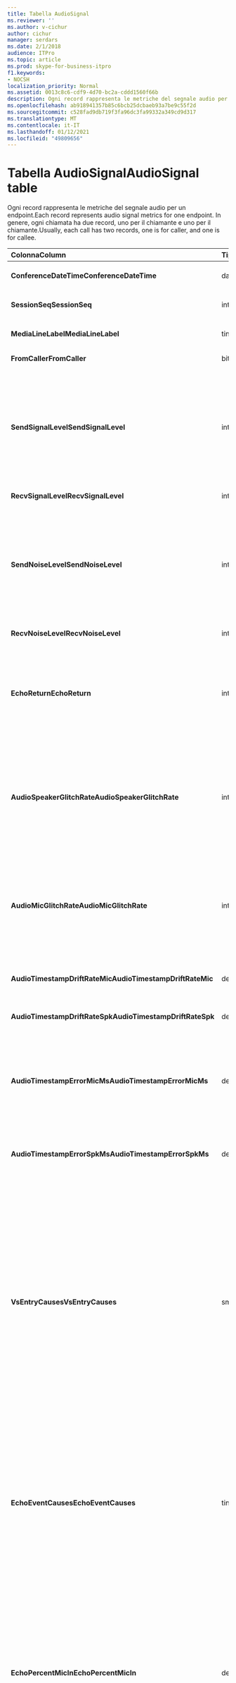 ```yaml
---
title: Tabella AudioSignal
ms.reviewer: ''
ms.author: v-cichur
author: cichur
manager: serdars
ms.date: 2/1/2018
audience: ITPro
ms.topic: article
ms.prod: skype-for-business-itpro
f1.keywords:
- NOCSH
localization_priority: Normal
ms.assetid: 0013c8c6-cdf9-4d70-bc2a-cddd1560f66b
description: Ogni record rappresenta le metriche del segnale audio per un endpoint. In genere, ogni chiamata ha due record, uno per il chiamante e uno per il chiamante.
ms.openlocfilehash: ab918941357b85c6bcb25dcbaeb93a7be9c55f2d
ms.sourcegitcommit: c528fad9db719f3fa96dc3fa99332a349cd9d317
ms.translationtype: MT
ms.contentlocale: it-IT
ms.lasthandoff: 01/12/2021
ms.locfileid: "49809656"
---
```

# <a name="audiosignal-table"></a><span data-ttu-id="39f04-104">Tabella AudioSignal</span><span class="sxs-lookup"><span data-stu-id="39f04-104">AudioSignal table</span></span>
 
<span data-ttu-id="39f04-105">Ogni record rappresenta le metriche del segnale audio per un endpoint.</span><span class="sxs-lookup"><span data-stu-id="39f04-105">Each record represents audio signal metrics for one endpoint.</span></span> <span data-ttu-id="39f04-106">In genere, ogni chiamata ha due record, uno per il chiamante e uno per il chiamante.</span><span class="sxs-lookup"><span data-stu-id="39f04-106">Usually, each call has two records, one is for caller, and one is for callee.</span></span> 
  
|<span data-ttu-id="39f04-107">**Colonna**</span><span class="sxs-lookup"><span data-stu-id="39f04-107">**Column**</span></span>|<span data-ttu-id="39f04-108">**Tipo di dati**</span><span class="sxs-lookup"><span data-stu-id="39f04-108">**Data Type**</span></span>|<span data-ttu-id="39f04-109">**Chiave/indice**</span><span class="sxs-lookup"><span data-stu-id="39f04-109">**Key/Index**</span></span>|<span data-ttu-id="39f04-110">**Dettagli**</span><span class="sxs-lookup"><span data-stu-id="39f04-110">**Details**</span></span>|
|:-----|:-----|:-----|:-----|
|<span data-ttu-id="39f04-111">**ConferenceDateTime**</span><span class="sxs-lookup"><span data-stu-id="39f04-111">**ConferenceDateTime**</span></span> <br/> |<span data-ttu-id="39f04-112">datetime</span><span class="sxs-lookup"><span data-stu-id="39f04-112">datetime</span></span>  <br/> |<span data-ttu-id="39f04-113">Principale</span><span class="sxs-lookup"><span data-stu-id="39f04-113">Primary</span></span>  <br/> |<span data-ttu-id="39f04-114">Riferimento dalla [tabella MediaLine.](medialine-0.md)</span><span class="sxs-lookup"><span data-stu-id="39f04-114">Referenced from the [MediaLine table](medialine-0.md).</span></span>  <br/> |
|<span data-ttu-id="39f04-115">**SessionSeq**</span><span class="sxs-lookup"><span data-stu-id="39f04-115">**SessionSeq**</span></span> <br/> |<span data-ttu-id="39f04-116">int</span><span class="sxs-lookup"><span data-stu-id="39f04-116">int</span></span>  <br/> |<span data-ttu-id="39f04-117">Principale</span><span class="sxs-lookup"><span data-stu-id="39f04-117">Primary</span></span>  <br/> |<span data-ttu-id="39f04-118">Riferimento dalla [tabella MediaLine.](medialine-0.md)</span><span class="sxs-lookup"><span data-stu-id="39f04-118">Referenced from the [MediaLine table](medialine-0.md).</span></span>  <br/> |
|<span data-ttu-id="39f04-119">**MediaLineLabel**</span><span class="sxs-lookup"><span data-stu-id="39f04-119">**MediaLineLabel**</span></span> <br/> |<span data-ttu-id="39f04-120">tinyint</span><span class="sxs-lookup"><span data-stu-id="39f04-120">tinyint</span></span>  <br/> |<span data-ttu-id="39f04-121">Principale</span><span class="sxs-lookup"><span data-stu-id="39f04-121">Primary</span></span>  <br/> |<span data-ttu-id="39f04-122">Riferimento dalla [tabella MediaLine.](medialine-0.md)</span><span class="sxs-lookup"><span data-stu-id="39f04-122">Referenced from the [MediaLine table](medialine-0.md).</span></span>  <br/> |
|<span data-ttu-id="39f04-123">**FromCaller**</span><span class="sxs-lookup"><span data-stu-id="39f04-123">**FromCaller**</span></span> <br/> |<span data-ttu-id="39f04-124">bit</span><span class="sxs-lookup"><span data-stu-id="39f04-124">bit</span></span>  <br/> |<span data-ttu-id="39f04-125">Principale</span><span class="sxs-lookup"><span data-stu-id="39f04-125">Primary</span></span>  <br/> |<span data-ttu-id="39f04-126">0: dati del chiamato</span><span class="sxs-lookup"><span data-stu-id="39f04-126">0: Callee's data</span></span>  <br/> <span data-ttu-id="39f04-127">1: Dati del chiamante</span><span class="sxs-lookup"><span data-stu-id="39f04-127">1: Caller's data</span></span>  <br/> |
|<span data-ttu-id="39f04-128">**SendSignalLevel**</span><span class="sxs-lookup"><span data-stu-id="39f04-128">**SendSignalLevel**</span></span> <br/> |<span data-ttu-id="39f04-129">int</span><span class="sxs-lookup"><span data-stu-id="39f04-129">int</span></span>  <br/> | <br/> |<span data-ttu-id="39f04-130">Rappresenta il livello del segnale audio del controllo guadagno post-analogico.</span><span class="sxs-lookup"><span data-stu-id="39f04-130">Represents the Post-Analog Gain Control audio signal level.</span></span> <span data-ttu-id="39f04-131">L'unità di misura per questa metrica è dBmo.</span><span class="sxs-lookup"><span data-stu-id="39f04-131">The unit for this metric is dBmo.</span></span> <span data-ttu-id="39f04-132">Per una qualità accettabile, il valore deve essere almeno pari a 30 dBmo.</span><span class="sxs-lookup"><span data-stu-id="39f04-132">For acceptable quality, it should be at least 30 dBmo.</span></span> <span data-ttu-id="39f04-133">Questa metrica non è riportata da telefoni IP o A/V Conferencing Server.</span><span class="sxs-lookup"><span data-stu-id="39f04-133">This metric is not reported by the A/V Conferencing Server or IP phones.</span></span>  <br/> |
|<span data-ttu-id="39f04-134">**RecvSignalLevel**</span><span class="sxs-lookup"><span data-stu-id="39f04-134">**RecvSignalLevel**</span></span> <br/> |<span data-ttu-id="39f04-135">int</span><span class="sxs-lookup"><span data-stu-id="39f04-135">int</span></span>  <br/> | <br/> |<span data-ttu-id="39f04-136">Vedere SendSignalLevel.</span><span class="sxs-lookup"><span data-stu-id="39f04-136">See SendSignalLevel.</span></span>  <br/> |
|<span data-ttu-id="39f04-137">**SendNoiseLevel**</span><span class="sxs-lookup"><span data-stu-id="39f04-137">**SendNoiseLevel**</span></span> <br/> |<span data-ttu-id="39f04-138">int</span><span class="sxs-lookup"><span data-stu-id="39f04-138">int</span></span>  <br/> | <br/> |<span data-ttu-id="39f04-139">Rappresenta il livello di disturbo audio del controllo guadagno post-analogico.</span><span class="sxs-lookup"><span data-stu-id="39f04-139">Represents the Post-Analog Gain Control audio noise level.</span></span> <span data-ttu-id="39f04-140">L'unità di misura per questa metrica è dBmo.</span><span class="sxs-lookup"><span data-stu-id="39f04-140">The unit for this metric is dBmo.</span></span> <span data-ttu-id="39f04-141">Per una qualità accettabile, il valore deve essere inferiore a 35 dBmo.</span><span class="sxs-lookup"><span data-stu-id="39f04-141">For acceptable quality, it should be less than 35 dBmo.</span></span> <span data-ttu-id="39f04-142">Questa metrica non è riportata da telefoni IP o A/V Conferencing Server.</span><span class="sxs-lookup"><span data-stu-id="39f04-142">This metric is not reported by the A/V Conferencing Server or IP phones.</span></span>  <br/> |
|<span data-ttu-id="39f04-143">**RecvNoiseLevel**</span><span class="sxs-lookup"><span data-stu-id="39f04-143">**RecvNoiseLevel**</span></span> <br/> |<span data-ttu-id="39f04-144">int</span><span class="sxs-lookup"><span data-stu-id="39f04-144">int</span></span>  <br/> | <br/> |<span data-ttu-id="39f04-145">Vedere SendNoiseLevel.</span><span class="sxs-lookup"><span data-stu-id="39f04-145">See SendNoiseLevel.</span></span>  <br/> |
|<span data-ttu-id="39f04-146">**EchoReturn**</span><span class="sxs-lookup"><span data-stu-id="39f04-146">**EchoReturn**</span></span> <br/> |<span data-ttu-id="39f04-147">int</span><span class="sxs-lookup"><span data-stu-id="39f04-147">int</span></span>  <br/> | <br/> |<span data-ttu-id="39f04-148">Metrica Echo Return Loss Enhancement.</span><span class="sxs-lookup"><span data-stu-id="39f04-148">Echo Return Loss Enhancement metric.</span></span> <span data-ttu-id="39f04-149">L'unità di misura per questa metrica è dB.</span><span class="sxs-lookup"><span data-stu-id="39f04-149">The unit for this metric is dB.</span></span> <span data-ttu-id="39f04-150">I valori più bassi rappresentano un'eco minore.</span><span class="sxs-lookup"><span data-stu-id="39f04-150">Lower values represent less echo.</span></span> <span data-ttu-id="39f04-151">Questa metrica non è riportata da telefoni IP o A/V Conferencing Server.</span><span class="sxs-lookup"><span data-stu-id="39f04-151">This metric is not reported by the A/V Conferencing Server or IP phones.</span></span>  <br/> |
|<span data-ttu-id="39f04-152">**AudioSpeakerGlitchRate**</span><span class="sxs-lookup"><span data-stu-id="39f04-152">**AudioSpeakerGlitchRate**</span></span> <br/> |<span data-ttu-id="39f04-153">int</span><span class="sxs-lookup"><span data-stu-id="39f04-153">int</span></span>  <br/> | <br/> |<span data-ttu-id="39f04-154">Glitch medi per cinque minuti per il rendering dell'altoparlante.</span><span class="sxs-lookup"><span data-stu-id="39f04-154">Average glitches per five minutes for the loudspeaker rendering.</span></span> <span data-ttu-id="39f04-155">Per una buona qualità, il valore deve essere inferiore a 1 ogni 5 minuti.</span><span class="sxs-lookup"><span data-stu-id="39f04-155">For good quality, this should be less than one per five minutes.</span></span> <span data-ttu-id="39f04-156">Questa metrica non è riportata da A/V Conferencing Server, Mediation Server o telefoni IP.</span><span class="sxs-lookup"><span data-stu-id="39f04-156">Not reported by A/V Conferencing Servers, Mediation Servers, or IP phones.</span></span>  <br/> |
|<span data-ttu-id="39f04-157">**AudioMicGlitchRate**</span><span class="sxs-lookup"><span data-stu-id="39f04-157">**AudioMicGlitchRate**</span></span> <br/> |<span data-ttu-id="39f04-158">int</span><span class="sxs-lookup"><span data-stu-id="39f04-158">int</span></span>  <br/> | <br/> |<span data-ttu-id="39f04-159">Glitch medi per cinque minuti per l'acquisizione del microfono.</span><span class="sxs-lookup"><span data-stu-id="39f04-159">Average glitches per five minutes for the microphone capture.</span></span> <span data-ttu-id="39f04-160">Per una buona qualità, il valore deve essere inferiore a 1 ogni 5 minuti.</span><span class="sxs-lookup"><span data-stu-id="39f04-160">For good quality this should be less than one per five minutes.</span></span> <span data-ttu-id="39f04-161">Questa metrica non è riportata da A/V Conferencing Server, Mediation Server o telefoni IP.</span><span class="sxs-lookup"><span data-stu-id="39f04-161">Not reported by A/V Conferencing Servers, Mediation Servers, or IP phones.</span></span>  <br/> |
|<span data-ttu-id="39f04-162">**AudioTimestampDriftRateMic**</span><span class="sxs-lookup"><span data-stu-id="39f04-162">**AudioTimestampDriftRateMic**</span></span> <br/> |<span data-ttu-id="39f04-163">decimal(9,2)</span><span class="sxs-lookup"><span data-stu-id="39f04-163">decimal(9,2)</span></span>  <br/> | <br/> |<span data-ttu-id="39f04-164">Frequenza di deriva dell'orologio del dispositivo microfono, rispetto al clock della CPU.</span><span class="sxs-lookup"><span data-stu-id="39f04-164">Microphone device clock drift rate, relative to CPU clock.</span></span>  <br/> |
|<span data-ttu-id="39f04-165">**AudioTimestampDriftRateSpk**</span><span class="sxs-lookup"><span data-stu-id="39f04-165">**AudioTimestampDriftRateSpk**</span></span> <br/> |<span data-ttu-id="39f04-166">decimal(9,2)</span><span class="sxs-lookup"><span data-stu-id="39f04-166">decimal(9,2)</span></span>  <br/> | <br/> |<span data-ttu-id="39f04-167">Frequenza di deriva dell'orologio del dispositivo altoparlante, rispetto al clock della CPU.</span><span class="sxs-lookup"><span data-stu-id="39f04-167">Speaker device clock drift rate, relative to CPU clock.</span></span>  <br/> |
|<span data-ttu-id="39f04-168">**AudioTimestampErrorMicMs**</span><span class="sxs-lookup"><span data-stu-id="39f04-168">**AudioTimestampErrorMicMs**</span></span> <br/> |<span data-ttu-id="39f04-169">decimal(9,2)</span><span class="sxs-lookup"><span data-stu-id="39f04-169">decimal(9,2)</span></span>  <br/> | <br/> |<span data-ttu-id="39f04-170">Frequenza di deriva dell'orologio del dispositivo altoparlante, rispetto al clock della CPU.</span><span class="sxs-lookup"><span data-stu-id="39f04-170">Speaker device clock drift rate, relative to CPU clock.</span></span>  <br/> <span data-ttu-id="39f04-171">Media di errore del timestamp, in millisecondi, del flusso di acquisizione del microfono negli ultimi 20 secondi della chiamata.</span><span class="sxs-lookup"><span data-stu-id="39f04-171">Average microphone capture stream time stamp error, in milliseconds, in the last 20 seconds of the call.</span></span>  <br/> |
|<span data-ttu-id="39f04-172">**AudioTimestampErrorSpkMs**</span><span class="sxs-lookup"><span data-stu-id="39f04-172">**AudioTimestampErrorSpkMs**</span></span> <br/> |<span data-ttu-id="39f04-173">decimal(9,2)</span><span class="sxs-lookup"><span data-stu-id="39f04-173">decimal(9,2)</span></span>  <br/> | <br/> |<span data-ttu-id="39f04-174">Errore medio del timestamp del flusso di rendering dell'altoparlante, in millisecondi, negli ultimi 20 secondi della chiamata.</span><span class="sxs-lookup"><span data-stu-id="39f04-174">Average speaker render stream time stamp error, in milliseconds, in the last 20 seconds of the call.</span></span>  <br/> |
|<span data-ttu-id="39f04-175">**VsEntryCauses**</span><span class="sxs-lookup"><span data-stu-id="39f04-175">**VsEntryCauses**</span></span> <br/> |<span data-ttu-id="39f04-176">smallint</span><span class="sxs-lookup"><span data-stu-id="39f04-176">smallint</span></span>  <br/> | <br/> |<span data-ttu-id="39f04-177">La commutazione vocale è una modalità half-duplex con possibilità di interruzione ridotta.</span><span class="sxs-lookup"><span data-stu-id="39f04-177">Voice switch is a half-duplex mode with reduced interruption ability.</span></span> <span data-ttu-id="39f04-178">Cause dell'immissione del commutatore vocale:</span><span class="sxs-lookup"><span data-stu-id="39f04-178">Causes of voice switch entry:</span></span>  <br/> <span data-ttu-id="39f04-179">ENTER_VS_BADTS 0x01</span><span class="sxs-lookup"><span data-stu-id="39f04-179">ENTER_VS_BADTS 0x01</span></span>  <br/> <span data-ttu-id="39f04-180">ENTER_VS_ECHO 0x02</span><span class="sxs-lookup"><span data-stu-id="39f04-180">ENTER_VS_ECHO 0x02</span></span>  <br/> <span data-ttu-id="39f04-181">ENTER_VS_FORCEORCONVERGENCE 0x04</span><span class="sxs-lookup"><span data-stu-id="39f04-181">ENTER_VS_FORCEORCONVERGENCE 0x04</span></span>  <br/> <span data-ttu-id="39f04-182">ENTER_VS_DNLP 0x08</span><span class="sxs-lookup"><span data-stu-id="39f04-182">ENTER_VS_DNLP 0x08</span></span>  <br/> <span data-ttu-id="39f04-183">La causa può essere una combinazione di queste singole cause.</span><span class="sxs-lookup"><span data-stu-id="39f04-183">The cause can be a combination of those individual causes.</span></span> <span data-ttu-id="39f04-184">ENTER_VS_FORCEORCONVERGENCE può essere abilitato solo da regkey a scopo di test.</span><span class="sxs-lookup"><span data-stu-id="39f04-184">ENTER_VS_FORCEORCONVERGENCE can only be enabled by regkey for test purpose.</span></span>  <br/> <span data-ttu-id="39f04-185">Il tipo di dati per questa colonna è stato modificato in Microsoft Lync Server 2013.</span><span class="sxs-lookup"><span data-stu-id="39f04-185">The data type for this column was changed in Microsoft Lync Server 2013.</span></span>  <br/> |
|<span data-ttu-id="39f04-186">**EchoEventCauses**</span><span class="sxs-lookup"><span data-stu-id="39f04-186">**EchoEventCauses**</span></span> <br/> |<span data-ttu-id="39f04-187">tinyint</span><span class="sxs-lookup"><span data-stu-id="39f04-187">tinyint</span></span>  <br/> | <br/> |<span data-ttu-id="39f04-188">Cause di un evento eco:</span><span class="sxs-lookup"><span data-stu-id="39f04-188">Causes of an echo event:</span></span>  <br/> <span data-ttu-id="39f04-189">ECHO_EVENT_BAD_TIMESTAMP 0x01</span><span class="sxs-lookup"><span data-stu-id="39f04-189">ECHO_EVENT_BAD_TIMESTAMP 0x01</span></span>  <br/> <span data-ttu-id="39f04-190">ECHO_EVENT_POSTAEC_ECHO 0x02</span><span class="sxs-lookup"><span data-stu-id="39f04-190">ECHO_EVENT_POSTAEC_ECHO 0x02</span></span>  <br/> <span data-ttu-id="39f04-191">ECHO_EVENT_ANLP 0x04</span><span class="sxs-lookup"><span data-stu-id="39f04-191">ECHO_EVENT_ANLP 0x04</span></span>  <br/> <span data-ttu-id="39f04-192">ECHO_EVENT_DNLP 0x08</span><span class="sxs-lookup"><span data-stu-id="39f04-192">ECHO_EVENT_DNLP 0x08</span></span>  <br/> <span data-ttu-id="39f04-193">ECHO_EVENT_MIC_CLIPPING 0x10</span><span class="sxs-lookup"><span data-stu-id="39f04-193">ECHO_EVENT_MIC_CLIPPING 0x10</span></span>  <br/> <span data-ttu-id="39f04-194">ECHO_EVENT_BAD_STATE 0x20</span><span class="sxs-lookup"><span data-stu-id="39f04-194">ECHO_EVENT_BAD_STATE 0x20</span></span>  <br/> <span data-ttu-id="39f04-195">La causa può essere una combinazione di queste singole cause.</span><span class="sxs-lookup"><span data-stu-id="39f04-195">The cause can be a combination of those individual causes.</span></span>  <br/> |
|<span data-ttu-id="39f04-196">**EchoPercentMicIn**</span><span class="sxs-lookup"><span data-stu-id="39f04-196">**EchoPercentMicIn**</span></span> <br/> |<span data-ttu-id="39f04-197">decimal(5,2)</span><span class="sxs-lookup"><span data-stu-id="39f04-197">decimal(5,2)</span></span>  <br/> | <br/> |<span data-ttu-id="39f04-198">Percentuale di tempo in cui è stata rilevata l'eco nel flusso di acquisizione del microfono.</span><span class="sxs-lookup"><span data-stu-id="39f04-198">Percentage of time when echo was detected in the microphone capture stream.</span></span> <span data-ttu-id="39f04-199">In genere, i valori sono bassi per auricolari o ricevitori e superiori per i telefoni degli altoparlanti o gli altoparlanti autonomi.</span><span class="sxs-lookup"><span data-stu-id="39f04-199">Typically, values are low for headsets or handsets, and higher for speaker phones or stand-alone speakers.</span></span> <span data-ttu-id="39f04-200">Per i dispositivi che supportano l'eliminazione dell'eco acustica di bordo, valori elevati indicano una perdita di eco.</span><span class="sxs-lookup"><span data-stu-id="39f04-200">For devices that support on-board acoustic echo cancellation, high values indicate echo leak.</span></span> <span data-ttu-id="39f04-201">Per altri dispositivi, questa metrica non deve essere usata per valutare la qualità del dispositivo.</span><span class="sxs-lookup"><span data-stu-id="39f04-201">For other devices, this metric should not be used to evaluate device quality.</span></span>  <br/> |
|<span data-ttu-id="39f04-202">**EchoPercentSend**</span><span class="sxs-lookup"><span data-stu-id="39f04-202">**EchoPercentSend**</span></span> <br/> |<span data-ttu-id="39f04-203">decimal(5,2)</span><span class="sxs-lookup"><span data-stu-id="39f04-203">decimal(5,2)</span></span>  <br/> ||<span data-ttu-id="39f04-204">Percentuale di tempo in cui viene rilevata l'eco nel flusso inviato.</span><span class="sxs-lookup"><span data-stu-id="39f04-204">Percentage of time when echo is detected in sent stream.</span></span> <span data-ttu-id="39f04-205">Un'elevata percentuale di eco nei flussi di invio è un'indicazione della perdita di eco.</span><span class="sxs-lookup"><span data-stu-id="39f04-205">High echo percentage in send streams an indication of echo leak.</span></span>  <br/> |
|<span data-ttu-id="39f04-206">**RxAGCSignalLevel**</span><span class="sxs-lookup"><span data-stu-id="39f04-206">**RxAGCSignalLevel**</span></span> <br/> |<span data-ttu-id="39f04-207">int</span><span class="sxs-lookup"><span data-stu-id="39f04-207">int</span></span>  <br/> | <br/> |<span data-ttu-id="39f04-208">Livello di segnale ricevuto nel Mediation Server dal gateway. ciò si applica solo al Mediation Server.</span><span class="sxs-lookup"><span data-stu-id="39f04-208">Received signal level on the Mediation Server from the Gateway; this applies only to the Mediation Server.</span></span> <span data-ttu-id="39f04-209">L'unità di misura per questa metrica è dBoV.</span><span class="sxs-lookup"><span data-stu-id="39f04-209">The unit of this metric is dBoV.</span></span> <span data-ttu-id="39f04-210">Per una buona qualità, l'intervallo accettabile deve essere compreso tra [-30 e -18] dBoV.</span><span class="sxs-lookup"><span data-stu-id="39f04-210">For good quality, the acceptable range should be [-30 to -18] dBoV.</span></span>  <br/> |
|<span data-ttu-id="39f04-211">**RxAGCNoiseLevel**</span><span class="sxs-lookup"><span data-stu-id="39f04-211">**RxAGCNoiseLevel**</span></span> <br/> |<span data-ttu-id="39f04-212">int</span><span class="sxs-lookup"><span data-stu-id="39f04-212">int</span></span>  <br/> | <br/> |<span data-ttu-id="39f04-213">Livello di segnale ricevuto nel Mediation Server dal gateway.</span><span class="sxs-lookup"><span data-stu-id="39f04-213">Received signal level on the Mediation Server from the Gateway.</span></span> <span data-ttu-id="39f04-214">Si applica solo al Mediation Server.</span><span class="sxs-lookup"><span data-stu-id="39f04-214">This applies only to the Mediation Server.</span></span> <span data-ttu-id="39f04-215">L'unità di misura per questa metrica è dBoV.</span><span class="sxs-lookup"><span data-stu-id="39f04-215">The unit of this metric is dBoV.</span></span> <span data-ttu-id="39f04-216">Per una buona qualità, il valore accettabile deve essere inferiore a -50 dBoV.</span><span class="sxs-lookup"><span data-stu-id="39f04-216">For good quality, the acceptable range should be less than -50 dBoV.</span></span>  <br/> |
|<span data-ttu-id="39f04-217">**RxAvgAGCGain**</span><span class="sxs-lookup"><span data-stu-id="39f04-217">**RxAvgAGCGain**</span></span> <br/> |<span data-ttu-id="39f04-218">int</span><span class="sxs-lookup"><span data-stu-id="39f04-218">int</span></span>  <br/> | <br/> |<span data-ttu-id="39f04-219">Controllo guadagno automatico sul lato Mediation Server.</span><span class="sxs-lookup"><span data-stu-id="39f04-219">Automatic gain control (AGC) on the Mediation Server side.</span></span>  <br/> |
|<span data-ttu-id="39f04-220">**InitialSignalLevelRMS**</span><span class="sxs-lookup"><span data-stu-id="39f04-220">**InitialSignalLevelRMS**</span></span> <br/> |<span data-ttu-id="39f04-221">float</span><span class="sxs-lookup"><span data-stu-id="39f04-221">float</span></span>  <br/> | <br/> |<span data-ttu-id="39f04-222">Il quadrato della media radice (RMS) del segnale in ingresso fino ai primi 30 secondi della chiamata.</span><span class="sxs-lookup"><span data-stu-id="39f04-222">The root mean square (RMS) of the incoming signal of up to the first 30 seconds of the call.</span></span>  <br/> |
|<span data-ttu-id="39f04-223">**RecvSignalLevelCh1**</span><span class="sxs-lookup"><span data-stu-id="39f04-223">**RecvSignalLevelCh1**</span></span> <br/> |<span data-ttu-id="39f04-224">int</span><span class="sxs-lookup"><span data-stu-id="39f04-224">int</span></span>  <br/> ||<span data-ttu-id="39f04-225">Livello di segnale ricevuto nel canale 1.</span><span class="sxs-lookup"><span data-stu-id="39f04-225">Signal level as received on channel 1.</span></span>  <br/> <span data-ttu-id="39f04-226">Questa colonna è stata introdotta in Microsoft Lync Server 2013.</span><span class="sxs-lookup"><span data-stu-id="39f04-226">This column was introduced in Microsoft Lync Server 2013.</span></span>  <br/> |
|<span data-ttu-id="39f04-227">**RecvSignalLevelCh2**</span><span class="sxs-lookup"><span data-stu-id="39f04-227">**RecvSignalLevelCh2**</span></span> <br/> |<span data-ttu-id="39f04-228">int</span><span class="sxs-lookup"><span data-stu-id="39f04-228">int</span></span>  <br/> ||<span data-ttu-id="39f04-229">Livello di segnale ricevuto nel canale 2.</span><span class="sxs-lookup"><span data-stu-id="39f04-229">Signal level as received on channel 2.</span></span>  <br/> <span data-ttu-id="39f04-230">Questa colonna è stata introdotta in Microsoft Lync Server 2013.</span><span class="sxs-lookup"><span data-stu-id="39f04-230">This column was introduced in Microsoft Lync Server 2013.</span></span>  <br/> |
|<span data-ttu-id="39f04-231">**RecvNoiseLevelCh1**</span><span class="sxs-lookup"><span data-stu-id="39f04-231">**RecvNoiseLevelCh1**</span></span> <br/> |<span data-ttu-id="39f04-232">int</span><span class="sxs-lookup"><span data-stu-id="39f04-232">int</span></span>  <br/> ||<span data-ttu-id="39f04-233">Livello di rumore ricevuto nel canale 1.</span><span class="sxs-lookup"><span data-stu-id="39f04-233">Noise level as received on channel 1.</span></span>  <br/> <span data-ttu-id="39f04-234">Questa colonna è stata introdotta in Microsoft Lync Server 2013.</span><span class="sxs-lookup"><span data-stu-id="39f04-234">This column was introduced in Microsoft Lync Server 2013.</span></span>  <br/> |
|<span data-ttu-id="39f04-235">**RecvNoiseLevelCh2**</span><span class="sxs-lookup"><span data-stu-id="39f04-235">**RecvNoiseLevelCh2**</span></span> <br/> |<span data-ttu-id="39f04-236">int</span><span class="sxs-lookup"><span data-stu-id="39f04-236">int</span></span>  <br/> ||<span data-ttu-id="39f04-237">Livello di rumore ricevuto nel canale 2.</span><span class="sxs-lookup"><span data-stu-id="39f04-237">Noise level as received on channel 2.</span></span>  <br/> <span data-ttu-id="39f04-238">Questa colonna è stata introdotta in Microsoft Lync Server 2013.</span><span class="sxs-lookup"><span data-stu-id="39f04-238">This column was introduced in Microsoft Lync Server 2013.</span></span>  <br/> |
|<span data-ttu-id="39f04-239">**SendSignalLevelCh1**</span><span class="sxs-lookup"><span data-stu-id="39f04-239">**SendSignalLevelCh1**</span></span> <br/> |<span data-ttu-id="39f04-240">int</span><span class="sxs-lookup"><span data-stu-id="39f04-240">int</span></span>  <br/> ||<span data-ttu-id="39f04-241">Livello di segnale inviato sul canale 1.</span><span class="sxs-lookup"><span data-stu-id="39f04-241">Signal level as sent on channel 1.</span></span>  <br/> <span data-ttu-id="39f04-242">Questa colonna è stata introdotta in Microsoft Lync Server 2013.</span><span class="sxs-lookup"><span data-stu-id="39f04-242">This column was introduced in Microsoft Lync Server 2013.</span></span>  <br/> |
|<span data-ttu-id="39f04-243">**SendSignalLevelCh2**</span><span class="sxs-lookup"><span data-stu-id="39f04-243">**SendSignalLevelCh2**</span></span> <br/> |<span data-ttu-id="39f04-244">int</span><span class="sxs-lookup"><span data-stu-id="39f04-244">int</span></span>  <br/> ||<span data-ttu-id="39f04-245">Livello di segnale inviato al canale 2.</span><span class="sxs-lookup"><span data-stu-id="39f04-245">Signal level as sent on channel 2.</span></span>  <br/> <span data-ttu-id="39f04-246">Questa colonna è stata introdotta in Microsoft Lync Server 2013.</span><span class="sxs-lookup"><span data-stu-id="39f04-246">This column was introduced in Microsoft Lync Server 2013.</span></span>  <br/> |
|<span data-ttu-id="39f04-247">**SendNoiseLevelCh1**</span><span class="sxs-lookup"><span data-stu-id="39f04-247">**SendNoiseLevelCh1**</span></span> <br/> |<span data-ttu-id="39f04-248">int</span><span class="sxs-lookup"><span data-stu-id="39f04-248">int</span></span>  <br/> ||<span data-ttu-id="39f04-249">Livello di rumore inviato al canale 1.</span><span class="sxs-lookup"><span data-stu-id="39f04-249">Noise level as sent on channel 1.</span></span>  <br/> <span data-ttu-id="39f04-250">Questa colonna è stata introdotta in Microsoft Lync Server 2013.</span><span class="sxs-lookup"><span data-stu-id="39f04-250">This column was introduced in Microsoft Lync Server 2013.</span></span>  <br/> |
|<span data-ttu-id="39f04-251">**SendNoiseLevelCh2**</span><span class="sxs-lookup"><span data-stu-id="39f04-251">**SendNoiseLevelCh2**</span></span> <br/> |<span data-ttu-id="39f04-252">int</span><span class="sxs-lookup"><span data-stu-id="39f04-252">int</span></span>  <br/> ||<span data-ttu-id="39f04-253">Livello di rumore inviato al canale 2.</span><span class="sxs-lookup"><span data-stu-id="39f04-253">Noise level as sent on channel 2.</span></span>  <br/> <span data-ttu-id="39f04-254">Questa colonna è stata introdotta in Microsoft Lync Server 2013.</span><span class="sxs-lookup"><span data-stu-id="39f04-254">This column was introduced in Microsoft Lync Server 2013.</span></span>  <br/> |
|<span data-ttu-id="39f04-255">**RenderLoopbackSignalLevel**</span><span class="sxs-lookup"><span data-stu-id="39f04-255">**RenderLoopbackSignalLevel**</span></span> <br/> |<span data-ttu-id="39f04-256">int</span><span class="sxs-lookup"><span data-stu-id="39f04-256">int</span></span>  <br/> ||<span data-ttu-id="39f04-257">Livello in dBFS del segnale inviato all'altoparlante per la riproduzione.</span><span class="sxs-lookup"><span data-stu-id="39f04-257">Level in dBFS of the signal sent to the loudspeaker for playback.</span></span> <span data-ttu-id="39f04-258">Rappresenta le eventuali rettifiche di guadagno apportate al segnale ricevuto.</span><span class="sxs-lookup"><span data-stu-id="39f04-258">Accounts for any gain adjustments made to the received signal.</span></span> <br/> <span data-ttu-id="39f04-259">Questa colonna è stata introdotta in Microsoft Lync Server 2013.</span><span class="sxs-lookup"><span data-stu-id="39f04-259">This column was introduced in Microsoft Lync Server 2013.</span></span>  <br/> |   
|<span data-ttu-id="39f04-260">**RenderNoiseLevel**</span><span class="sxs-lookup"><span data-stu-id="39f04-260">**RenderNoiseLevel**</span></span> <br/> |<span data-ttu-id="39f04-261">int</span><span class="sxs-lookup"><span data-stu-id="39f04-261">int</span></span>  <br/> ||<span data-ttu-id="39f04-262">Livello in dBFS del contenuto di rumore nel segnale inviato all'altoparlante per la riproduzione</span><span class="sxs-lookup"><span data-stu-id="39f04-262">Level in dBFS of the noise content in the signal sent to the loudspeaker for playback</span></span> <br/> |

